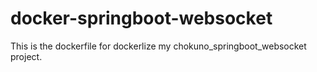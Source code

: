 # docker-springboot-websocket
This is the dockerfile for dockerlize my chokuno_springboot_websocket project.
